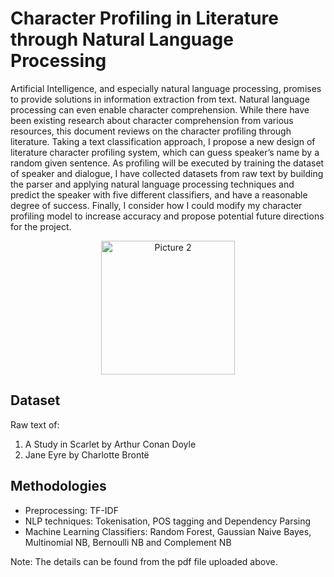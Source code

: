 # Character Profiling in Literature through Natural Language Processing
Artificial Intelligence, and especially natural language processing, promises to provide solutions in information extraction from text. Natural language processing can even enable character comprehension. While there have been existing research about character comprehension from various resources, this document reviews on the character profiling through literature. Taking a text classification approach, I propose a new design of literature character profiling system, which can guess speaker’s name by a random given sentence. As profiling will be executed by training the dataset of speaker and dialogue, I have collected datasets from raw text by building the parser and applying natural language processing techniques and predict the speaker with five different classifiers, and have a reasonable degree of success. Finally, I consider how I could modify my character profiling model to increase accuracy and propose potential future directions for the project.


<p align="center">
<img width="214" alt="Picture 2" src="https://user-images.githubusercontent.com/82886152/225987715-f5236383-bc06-4494-bb64-e14cdc5057d3.png">
</p>

## Dataset
Raw text of:
1. A Study in Scarlet by Arthur Conan Doyle
2. Jane Eyre by Charlotte Brontë

## Methodologies
- Preprocessing: TF-IDF
- NLP techniques: Tokenisation, POS tagging and Dependency Parsing
- Machine Learning Classifiers: Random Forest, Gaussian Naive Bayes, Multinomial NB, Bernoulli NB and Complement NB




Note: The details can be found from the pdf file uploaded above.
